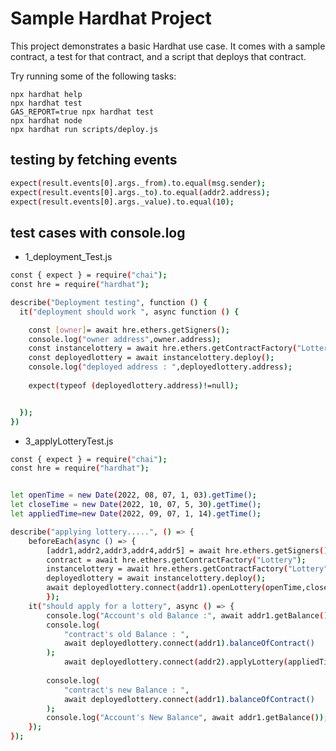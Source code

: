 # Sample Hardhat Project

This project demonstrates a basic Hardhat use case. It comes with a sample contract, a test for that contract, and a script that deploys that contract.

Try running some of the following tasks:

```shell
npx hardhat help
npx hardhat test
GAS_REPORT=true npx hardhat test
npx hardhat node
npx hardhat run scripts/deploy.js
```
## testing by fetching events 
```bash 
expect(result.events[0].args._from).to.equal(msg.sender);
expect(result.events[0].args._to).to.equal(addr2.address);
expect(result.events[0].args._value).to.equal(10);
```
## test cases with console.log 
- 1_deployment_Test.js 
```bash
const { expect } = require("chai");
const hre = require("hardhat");

describe("Deployment testing", function () {
  it("deployment should work ", async function () {

    const [owner]= await hre.ethers.getSigners();
    console.log("owner address",owner.address);
    const instancelottery = await hre.ethers.getContractFactory("Lottery");
    const deployedlottery = await instancelottery.deploy();
    console.log("deployed address : ",deployedlottery.address);
    
    expect(typeof (deployedlottery.address)!=null);


  });
})


```
- 3_applyLotteryTest.js
```bash 
const { expect } = require("chai");
const hre = require("hardhat");


let openTime = new Date(2022, 08, 07, 1, 03).getTime();
let closeTime = new Date(2022, 10, 07, 5, 30).getTime(); 
let appliedTime=new Date(2022, 09, 07, 1, 14).getTime(); 

describe("applying lottery.....", () => {
    beforeEach(async () => {
        [addr1,addr2,addr3,addr4,addr5] = await hre.ethers.getSigners();
        contract = await hre.ethers.getContractFactory("Lottery");
        instancelottery = await hre.ethers.getContractFactory("Lottery");
        deployedlottery = await instancelottery.deploy();
        await deployedlottery.connect(addr1).openLottery(openTime,closeTime,999999999999);
        });
    it("should apply for a lottery", async () => {
        console.log("Account's old Balance :", await addr1.getBalance());
        console.log(
            "contract's old Balance : ",
            await deployedlottery.connect(addr1).balanceOfContract()
        );
            await deployedlottery.connect(addr2).applyLottery(appliedTime,{ value:999999999999})
       
        console.log(
            "contract's new Balance : ",
            await deployedlottery.connect(addr1).balanceOfContract()
        );
        console.log("Account's New Balance", await addr1.getBalance());
    });
});
```


